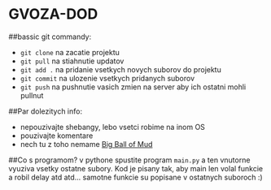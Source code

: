 # GVOZA-DOD


##bassic git commandy:
- `git clone` na zacatie projektu
- `git pull` na stiahnutie updatov
- `git add .` na pridanie vsetkych novych suborov do projektu
- `git commit` na ulozenie vsetkych pridanych suborov
- `git push` na pushnutie vasich zmien na server aby ich ostatni mohli pullnut

##Par dolezitych info:
- nepouzivajte shebangy, lebo vsetci robime na inom OS
- pouzivajte komentare
- nech tu z toho nemame [Big Ball of Mud](https://en.wikipedia.org/wiki/Big_ball_of_mud)

##Co s programom?
v pythone spustite program `main.py` a ten vnutorne vyuziva vsetky ostatne subory. Kod je pisany tak, aby main len volal funkcie a robil delay atd atd... samotne funkcie su popisane v ostatnych suboroch :)